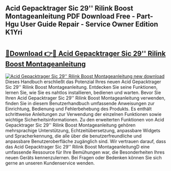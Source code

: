 ## Acid Gepacktrager Sic 29'' Rilink Boost Montageanleitung PDF Download Free - Part-Hgu User Guide Repair - Service Owner Edition K1Yri

# <h2><a href="http://df8rkg.blite.top/?on=Acid+Gepacktrager+Sic+29%27%27+Rilink+Boost+Montageanleitung">🔗Download 👉🔴 Acid Gepacktrager Sic 29'' Rilink Boost Montageanleitung</a></h2>

[![Acid Gepacktrager Sic 29'' Rilink Boost Montageanleitung new download](https://i.imgur.com/lujVjoI.png)](http://df8rkg.blite.top/?on=Acid+Gepacktrager+Sic+29%27%27+Rilink+Boost+Montageanleitung)
Dieses Handbuch erschließt das Potenzial Ihres neuen Acid Gepacktrager Sic 29'' Rilink Boost Montageanleitung. Entdecken Sie seine Funktionen, lernen Sie, wie Sie es nahtlos installieren, bedienen und warten. Bevor Sie Ihren Acid Gepacktrager Sic 29'' Rilink Boost Montageanleitung verwenden, finden Sie in diesem Benutzerhandbuch umfassende Anweisungen zur Einrichtung, Bedienung und Fehlerbehebung des Produkts. Es enthält schrittweise Anleitungen zur Verwendung der einzelnen Funktionen sowie wichtige Sicherheitsinformationen. Zu den erweiterten Funktionen von Acid Gepacktrager Sic 29'' Rilink Boost Montageanleitung gehören mehrsprachige Unterstützung, Echtzeitübersetzung, anpassbare Widgets und Spracherkennung, die alle über die benutzerfreundliche und anpassbare Benutzeroberfläche zugänglich sind. Wir vertrauen darauf, dass das Acid Gepacktrager Sic 29'' Rilink Boost MontageanleitungD eine umfassende Ressource für Ihre Bemühungen war, die Besonderheiten Ihres neuen Geräts kennenzulernen. Bei Fragen oder Bedenken können Sie sich gerne an unseren Kundenservice wenden.
